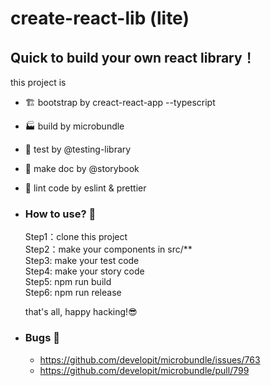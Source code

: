 # create-react-lib (lite)

## Quick to build your own react library！

this project is

- 🏗 bootstrap by creact-react-app --typescript
- 🏭 build by microbundle
- 🐙 test by @testing-library
- 📖 make doc by @storybook
- 👀 lint code by eslint & prettier

- ### How to use? 🤨

  Step1：clone this project  
  Step2：make your components in src/\*\*  
  Step3: make your test code  
  Step4: make your story code  
  Step5: npm run build  
  Step6: npm run release

  that's all, happy hacking!😎

- ### Bugs 🐛
  - https://github.com/developit/microbundle/issues/763
  - https://github.com/developit/microbundle/pull/799
